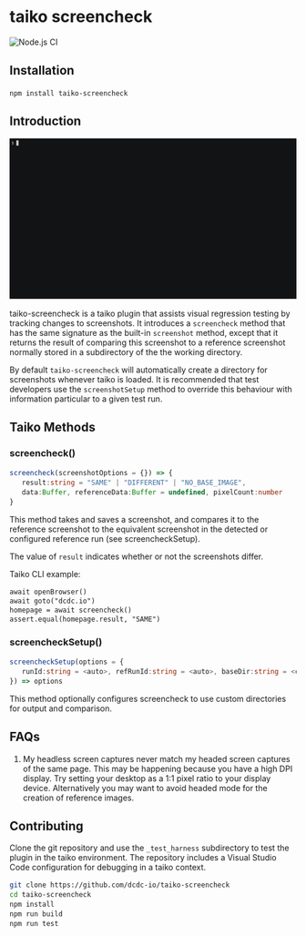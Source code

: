 # taiko screencheck

![Node.js CI](https://github.com/dcdc-io/taiko-screencheck/workflows/Node.js%20CI/badge.svg)

## Installation

`npm install taiko-screencheck`

## Introduction

![taiko-screencheck](docs/intro.gif)

taiko-screencheck is a taiko plugin that assists visual regression testing by tracking changes to screenshots. It introduces a `screencheck` method that has the same signature as the built-in `screenshot` method, except that it returns the result of comparing this screenshot to a reference screenshot normally stored in a subdirectory of the the working directory.

By default `taiko-screencheck` will automatically create a directory for screenshots whenever taiko is loaded. It is recommended that test developers use the `screenshotSetup` method to override this behaviour with information particular to a given test run.

## Taiko Methods

### screencheck()
```typescript
screencheck(screenshotOptions = {}) => { 
   result:string = "SAME" | "DIFFERENT" | "NO_BASE_IMAGE",
   data:Buffer, referenceData:Buffer = undefined, pixelCount:number 
}
```

This method takes and saves a screenshot, and compares it to the reference screenshot to the equivalent screenshot in the detected or configured reference run (see screencheckSetup).

The value of `result` indicates whether or not the screenshots differ.

Taiko CLI example:

```
await openBrowser()
await goto("dcdc.io")
homepage = await screencheck()
assert.equal(homepage.result, "SAME")
```

### screencheckSetup()
```typescript
screencheckSetup(options = { 
   runId:string = <auto>, refRunId:string = <auto>, baseDir:string = <cwd>
}) => options
```

This method optionally configures screencheck to use custom directories for output and comparison.

## FAQs

1. My headless screen captures never match my headed screen captures of the same page.
   This may be happening because you have a high DPI display. Try setting your desktop as a 1:1 pixel ratio to your display device. Alternatively you may want to avoid headed mode for the creation of reference images.

## Contributing

Clone the git repository and use the `_test_harness` subdirectory to test the plugin in the taiko environment. The repository includes a Visual Studio Code configuration for debugging in a taiko context.

```bash
git clone https://github.com/dcdc-io/taiko-screencheck
cd taiko-screencheck
npm install
npm run build
npm run test
```

